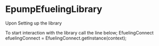 # EpumpEfuelingLibrary

Upon Setting up the library

To start interaction with the library call the line below;
EfuelingConnect efuelingConnect = EfuelingConnect.getInstance(context);

